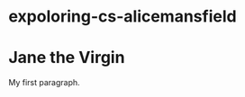 # expoloring-cs-alicemansfield
<!DOCTYPE html>
<html>
 <body>
	<h1>Jane the Virgin</h1>
   	<p>My first paragraph.</p>
 </body>
</html>

